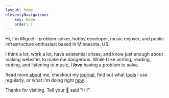 ```yaml
---
layout: home
eleventyNavigation:
    key: Home
    order: 1
---
```


<div class="site-intro">
  <!-- <h1 class="site-title">Hi, I'm Miguel!</h1> -->
  <!-- Problem solver, hobby developer, music enjoyer, and public infrastructure enthusiast based in Minnesota, US. -->

  Hi, I'm Miguel—problem solver, hobby developer, music enjoyer, and public infrastructure enthusiast based in Minnesota, US.

  I think a lot, work a lot, have existential crises, and know just enough about making websites to make me dangerous.
  While I like writing, reading, coding, and listening to music, I _**love**_ having a problem to solve.

Read more [about](/about/) me, checkout my [journal](/journal/), find out what [tools](/uses/) I use regularly, or what I'm doing right [now](/now/).

  Thanks for visiting. Tell your 🐶 said "Hi!".

</div>
